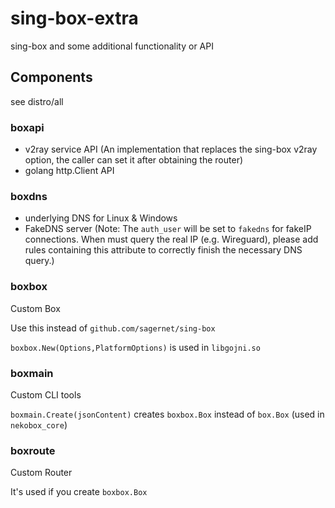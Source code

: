 # sing-box-extra

sing-box and some additional functionality or API

## Components

see distro/all

### boxapi

- v2ray service API (An implementation that replaces the sing-box v2ray option, the caller can set it after obtaining the router)
- golang http.Client API

### boxdns

- underlying DNS for Linux & Windows
- FakeDNS server (Note: The `auth_user` will be set to `fakedns` for fakeIP connections. When must query the real IP (e.g. Wireguard), please add rules containing this attribute to correctly finish the necessary DNS query.)

### boxbox

Custom Box

Use this instead of `github.com/sagernet/sing-box`

`boxbox.New(Options,PlatformOptions)` is used in `libgojni.so`

### boxmain

Custom CLI tools

`boxmain.Create(jsonContent)` creates `boxbox.Box` instead of `box.Box` (used in `nekobox_core`)

### boxroute

Custom Router

It's used if you create `boxbox.Box`
